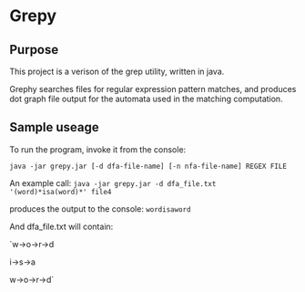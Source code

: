 # Grepy

## Purpose

This project is a verison of the grep utility, written in java.

Grephy searches files for regular expression pattern matches, and produces dot graph file output for the automata used in the matching computation.

## Sample useage

To run the program, invoke it from the console:

`java -jar grepy.jar [-d dfa-file-name] [-n nfa-file-name] REGEX FILE`

An example call: `java -jar grepy.jar -d dfa_file.txt '(word)*isa(word)*' file4`

produces the output to the console: `wordisaword`

And dfa_file.txt will contain: 

`w->o->r->d

 i->s->a

 w->o->r->d`



